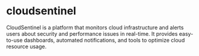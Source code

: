 # cloudsentinel
CloudSentinel is a platform that monitors cloud infrastructure and alerts users about security and performance issues in real-time. It provides easy-to-use dashboards, automated notifications, and tools to optimize cloud resource usage.
